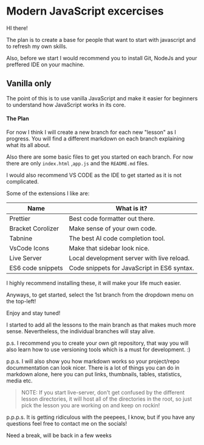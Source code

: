 # Modern JavaScript excercises

HI there!

The plan is to create a base for people that want to start with javascript and to refresh my own skills.

Also, before we start I would recommend you to install Git, NodeJs and your preffered IDE on your machine.

## Vanilla only

The point of this is to use vanilla JavaScript and make it easier for beginners to understand how JavaScript works in its core.

#### The Plan

For now I think I will create a new branch for each new "lesson" as I progress.
You will find a different markdown on each branch explaining what its all about.

Also there are some basic files to get you started on each branch. For now there are only `index.html` ,`app.js` and the `README.md` files.

I would also recommend VS CODE as the IDE to get started as it is not complicated.

Some of the extensions I like are:

| Name              | What is it?                                 |
| ----------------- | ------------------------------------------- |
| Prettier          | Best code formatter out there.              |
| Bracket Corolizer | Make sense of your own code.                |
| Tabnine           | The best AI code completion tool.           |
| VsCode Icons      | Make that sidebar look nice.                |
| Live Server       | Local development server with live reload.  |
| ES6 code snippets | Code snippets for JavaScript in ES6 syntax. |

I highly recommend installing these, it will make your life much easier.

Anyways, to get started, select the 1st branch from the dropdown menu on the top-left!

Enjoy and stay tuned!

I started to add all the lessons to the main branch as that makes much more sense. Nevertheless, the individual branches will stay alive.

p.s. I recommend you to create your own git repository, that way you will also learn how to use versioning tools which is a must for development. :)

p.p.s. I will also show you how markdown works so your project/repo docummentation can look nicer. There is a lot of things you can do in markdown alone, here you can put links, thumbnails, tables, statistics, media etc.

> NOTE: If you start live-server, don't get confused by the different lesson directories, it will host all of the directories in the root, so just pick the lesson you are working on and keep on rockin!

p.p.p.s.
It is getting ridiculous with the peepees, I know, but if you have any questions feel free to contact me on the socials!

Need a break, will be back in a few weeks
